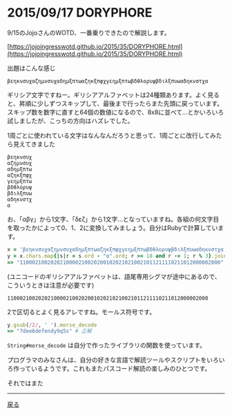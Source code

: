 # 2015/09/17 DORYPHORE

9/15のJojoさんのWOTD、一番乗りできたので解説します。

[https://jojoingresswotd.github.io/2015/35/DORYPHORE.html](https://jojoingresswotd.github.io/2015/35/DORYPHORE.html)

出題はこんな感じ

`βεηκνσυχαζημνσυχαδημξπτωαζηκξπφχγεημξπτωβδθλορυψβδιλξπυωαδηκνστχα`

ギリシア文字ですねー。ギリシアアルファベットは24種類あります。よく見ると、昇順に少しずつスキップして、最後まで行ったらまた先頭に戻っています。スキップ数を数字に直すと64個の数値になるので、8x8に並べて…とかいろいろ試しましたが、こっちの方向はハズレでした。

1周ごとに使われている文字はなんなんだろうと思って、1周ごとに改行してみたら見えてきました

```
βεηκνσυχ
αζημνσυχ
αδημξπτω
αζηκξπφχ
γεημξπτω
βδθλορυψ
βδιλξπυω
αδηκνστχ
α
```

お、「αβγ」から1文字、「δεζ」から1文字…となっていますね。各組の何文字目を取ったかによって0、1、2に変換してみましょう。自分はRubyで計算しています。

```ruby
x = 'βεηκνσυχαζημνσυχαδημξπτωαζηκξπφχγεημξπτωβδθλορυψβδιλξπυωαδηκνστχα'
y = x.chars.map{|s|r = s.ord - "α".ord; r >= 18 and r -= 1; r % 3}.join
=> "11000210020202100002100202001020210210021011211110211012000002000"
```

(ユニコードのギリシアアルファベットは、語尾専用シグマが途中にあるので、こういうときは注意が必要です)

`11000210020202100002100202001020210210021011211110211012000002000`

2で区切るとよく見るアレですね。モールス符号です。

```ruby
y.gsub(/2/, ' ').morse_decode
=> "7dee6defendy9q5s" # 正解
```

`String#morse_decode` は自分で作ったライブラリの関数を使っています。

プログラマのみなさんは、自分の好きな言語で解読ツールやスクリプトをいろいろ作っているようです。これもまたパスコード解読の楽しみのひとつです。

それではまた

----

[戻る](index.html)
